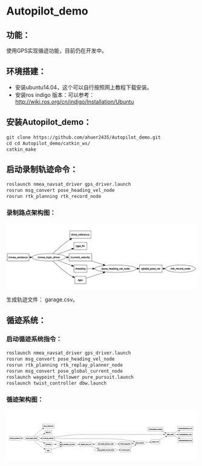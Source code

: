 # Autopilot_demo
## 功能：
使用GPS实现循迹功能，目前仍在开发中。

## 环境搭建：
 * 安装ubuntu14.04，这个可以自行按照网上教程下载安装。
 * 安装ros indigo 版本：可以参考：http://wiki.ros.org/cn/indigo/Installation/Ubuntu

## 安装Autopilot_demo：
```
git clone https://github.com/ahuer2435/Autopilot_demo.git
cd cd Autopilot_demo/catkin_ws/
catkin_make
```

## 启动录制轨迹命令：
```
roslaunch nmea_navsat_driver gps_driver.launch
rosrun msg_convert pose_heading_vel_node
rosrun rtk_planning rtk_record_node
```

### 录制路点架构图：
![waypoints_record_arch](docs/images/waypoints_record_arch.png)

生成轨迹文件： garage.csv。

## 循迹系统：
### 启动循迹系统指令：
```
roslaunch nmea_navsat_driver gps_driver.launch
rosrun msg_convert pose_heading_vel_node
rosrun rtk_planning rtk_replay_planner_node
rosrun msg_convert pose_global_current_node
roslaunch waypoint_follower pure_pursuit.launch
roslaunch twist_controller dbw.launch
```
### 循迹架构图：
![waypoints_follow_arch](docs/images/waypoints_follow_arch.png)
